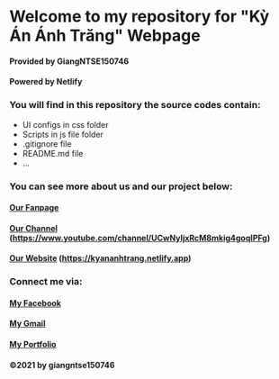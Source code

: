 # Welcome to my repository for "Kỳ Án Ánh Trăng" Webpage

#### Provided by GiangNTSE150746
#### Powered by Netlify

### You will find in this repository the source codes contain:

* UI configs in css folder
* Scripts in js file folder
* .gitignore file
* README.md file
* ...

### You can see more about us and our project below:
#### [Our Fanpage](https://www.facebook.com/phimngankyananhtrang)
#### [Our Channel](#) (https://www.youtube.com/channel/UCwNyIjxRcM8mkig4goqIPFg)
#### [Our Website](#) (https://kyananhtrang.netlify.app)


### Connect me via:
#### [My Facebook](https://facebook.com/mashimar.2001)
#### [My Gmail](mailto:giangntse150746@fpt.edu.vn)
#### [My Portfolio](https://github.com/giangntse150746)

#### ©2021 by giangntse150746
